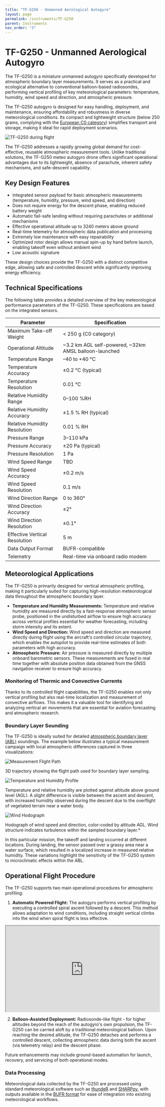 ```yaml
---
title: "TF-G250 - Unmanned Aerological Autogyro"
layout: page
permalink: /instruments/TF-G250
parent: Instruments
nav_order: "3"
---
```


# TF-G250 - Unmanned Aerological Autogyro

The TF-G250 is a miniature unmanned autogyro specifically developed for atmospheric boundary layer measurements. It serves as a practical and ecological alternative to conventional balloon-based radiosondes, performing vertical profiling of key meteorological parameters: temperature, humidity, wind speed and direction, and atmospheric pressure.

The TF-G250 autogyro is designed for easy handling, deployment, and maintenance, ensuring affordability and robustness in diverse meteorological conditions. Its compact and lightweight structure (below 250 grams, complying with the [European C0 category](https://www.easa.europa.eu/en/domains/drones-air-mobility/operating-drone/open-category-low-risk-civil-drones)) simplifies transport and storage, making it ideal for rapid deployment scenarios.

![TF-G250 during flight](TF-G250_flight.png)

The TF-G250 addresses a rapidly growing global demand for cost-effective, reusable atmospheric measurement tools. Unlike traditional solutions, the TF-G250  meteo autogyro drone offers significant operational advantages due to its lightweight, absence of parachute, inherent safety mechanisms, and safe-descent capability.

## Key Design Features

* Integrated sensor payload for basic atmospheric measurements (temperature, humidity, pressure, wind speed, and direction)
* Does not require energy for the descent phase, enabling reduced battery weight
* Automatic fail-safe landing without requiring parachutes or additional mechanisms
* Effective operational altitude up to 3240 meters above ground
* Real-time telemetry for atmospheric data publication and processing
* Extremely low maintenance with easy repairability
* Optimized rotor design allows manual spin-up by hand before launch, enabling takeoff even without ambient wind
* Low acoustic signature

These design choices provide the TF-G250 with a distinct competitive edge, allowing safe and controlled descent while significantly improving energy efficiency.

## Technical Specifications

The following table provides a detailed overview of the key meteorological performance parameters of the TF-G250. These specifications are based on the integrated  sensors.

| Parameter                     | Specification                                           |
| ----------------------------- | ------------------------------------------------------- |
| Maximum Take-off Weight       | < 250 g (C0 category)                                   |
| Operational Altitude          | ~3.2 km AGL self-powered, ~32km AMSL balloon-launched   |
| Temperature Range             | –40 to +40 °C                                           |
| Temperature Accuracy          | ±0.2 °C (typical)                                       |
| Temperature Resolution        | 0.01 °C                                                 |
| Relative Humidity Range       | 0–100 %RH                                               |
| Relative Humidity Accuracy    | ±1.5 % RH (typical)                                     |
| Relative Humidity Resolution  | 0.01 % RH                                               |
| Pressure Range                | 3–110 kPa                                               |
| Pressure Accuracy             | ±20 Pa (typical)                                        |
| Pressure Resolution           | 1 Pa                                                    |
| Wind Speed Range              | TBD                                                     |
| Wind Speed Accuracy           | ±0.2 m/s                                                |
| Wind Speed Resolution         | 0.1 m/s                                                 |
| Wind Direction Range          | 0 to 360°                                               |
| Wind Direction Accuracy       | ±2°                                                     |
| Wind Direction Resolution     | ±0.1°                                                   |
| Effective Vertical Resolution | 5 m                                                     |
| Data Output Format            | BUFR-compatible                                         |
| Telemetry                     | Real-time via onboard radio modem                       |

## Meteorological Applications

The TF-G250 is primarily designed for vertical atmospheric profiling, making it particularly suited for capturing high-resolution meteorological data throughout the atmospheric boundary layer.

* **Temperature and Humidity Measurements:** Temperature and relative humidity are measured directly by a fast-response atmospheric sensor probe, positioned in the undisturbed airflow to ensure high accuracy across vertical profiles essential for weather forecasting, including storm intensity and its extent.
* **Wind Speed and Direction:** Wind speed and direction are measured directly during flight using the aircraft's controlled circular trajectory, which enables the autopilot to provide real-time estimates of both parameters with high accuracy.
* **Atmospheric Pressure:** Air pressure is measured directly by multiple onboard barometric sensors. These measurements are fused in real time together with absolute position data obtained from the GNSS navigation receiver to ensure high accuracy.

### Monitoring of Thermic and Convective Currents

Thanks to its controlled flight capabilities, the TF-G250 enables not only vertical profiling but also real-time localization and measurement of convective airflows. This makes it a valuable tool for identifying and analyzing vertical air movements that are essential for aviation forecasting and atmospheric research.


### Boundary Layer Sounding

The TF-G250 is ideally suited for detailed [atmospheric boundary layer (ABL)](https://en.wikipedia.org/wiki/Planetary_boundary_layer) soundings. The example below illustrates a typical measurement campaign with local atmospheric differences captured in three visualizations:

![Measurement Flight Path](Measurement_flight.png)

3D trajectory showing the flight path used for boundary layer sampling.

![Temperature and Humidity Profile](Temperature_and_relative_humidity_profile.png)

Temperature and relative humidity are plotted against altitude above ground level (AGL). A slight difference is visible between the ascent and descent, with increased humidity observed during the descent due to the overflight of vegetated terrain near a water body.

![Wind Hodograph](wind_hodograph.png)

Hodograph of wind speed and direction, color-coded by altitude AGL. Wind structure indicates turbulence within the sampled boundary layer.*

In this particular mission, the takeoff and landing occurred at different locations. During landing, the sensor passed over a grassy area near a water surface, which resulted in a localized increase in measured relative humidity. These variations highlight the sensitivity of the TF-G250 system to microclimatic effects within the ABL.


## Operational Flight Procedure

The TF-G250 supports two main operational procedures for atmospheric profiling:

1. **Automatic Powered Flight:** The autogyro performs vertical profiling by executing a controlled spiral ascent followed by a descent. This method allows adaptation to wind conditions, including straight vertical climbs into the wind when spiral flight is less effective.

 <div style="width:100%; padding-top: 56.25%;position: relative;overflow: hidden;">
   <iframe style="width: 100%;height: 100%;position: absolute;top: 0;left: 0;" src="https://youtu.be/DTOk--t4eaM?loop=1">
   </iframe>
 </div>


2. **Balloon-Assisted Deployment:** Radiosonde-like flight - for higher altitudes beyond the reach of the autogyro's own propulsion, the TF-G250 can be carried aloft by a traditional meteorological balloon. Upon reaching the desired altitude, the TF-G250 detaches and performs a controlled descent, collecting atmospheric data during both the ascent (via telemetry relay) and the descent phase.

Future enhancements may include ground-based automation for launch, recovery, and servicing of both operational modes.

### Data Processing

Meteorological data collected by the TF-G250 are processed using standard meteorological software such as [thundeR](https://bczernecki.github.io/thundeR/) and [SHARPpy](https://github.com/sharppy/SHARPpy), with outputs available in the [BUFR format](https://en.wikipedia.org/wiki/BUFR) for ease of integration into existing meteorological workflows.

